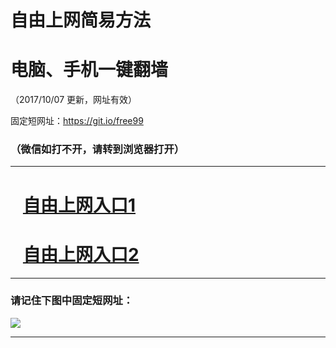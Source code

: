 ﻿# 自由上网简易方法

# 电脑、手机一键翻墙

（2017/10/07 更新，网址有效）

固定短网址：https://git.io/free99

### （微信如打不开，请转到浏览器打开）


***





# &nbsp;&nbsp; <a href="http://ft2966727730.fwq-tz-1001.info/fwqtz01.html?t=10070017932 " target="_blank">自由上网入口1</a>
# &nbsp;&nbsp; <a href="http://ft1960318359.fwq-tz-1002.info/fwqtz02.html?t=100700119412 " target="_blank">自由上网入口2</a>
***

### 请记住下图中固定短网址：

<img src="https://s3-us-west-2.amazonaws.com/fwq-1001/yjfq-20170905okok.png" /> 


***

